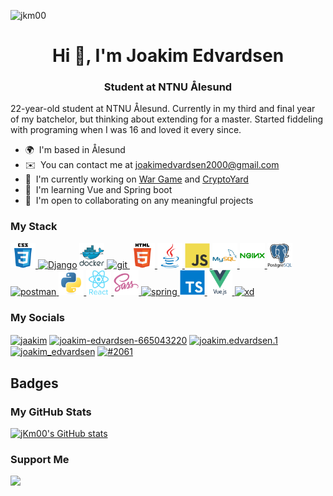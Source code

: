 <p align="left"> 
<img src="https://komarev.com/ghpvc/?username=jkm00&label=Profile%20views&color=yellow&style=flat" alt="jkm00" /> 
<img src="https://img.shields.io/static/v1?label=msg&message=hello&color=yellow" alt="">
</p>

<h1 align="center">Hi 👋, I'm Joakim Edvardsen</h1>
<h3 align="center">Student at NTNU Ålesund</h3>

22-year-old student at NTNU Ålesund. Currently in my third and final year of my batchelor, but thinking about extending for a master. Started fiddeling with programing when I was 16 and loved it every since.

* 🌍  I'm based in Ålesund
* ✉️  You can contact me at [joakimedvardsen2000@gmail.com](mailto:joakimedvardsen2000@gmail.com)
* 🚀  I'm currently working on [War Game](http://github.com/jKm00/war-game) and [CryptoYard](https://github.com/The-Compilers/CryptoYard/tree/dev)
* 🧠  I'm learning Vue and Spring boot
* 🤝  I'm open to collaborating on any meaningful projects
  
### My Stack

<p align="left">
<a href="https://www.w3schools.com/css/" target="_blank" rel="noreferrer"> <img src="https://raw.githubusercontent.com/devicons/devicon/master/icons/css3/css3-original-wordmark.svg" alt="css3" width="40" height="40"/> </a> 
<a href="https://www.djangoproject.com/" target="_blank" rel="noreferrer"><img src="https://raw.githubusercontent.com/danielcranney/readme-generator/main/public/icons/skills/django-colored.svg" width="36" height="36" alt="Django" /></a>
<a href="https://www.docker.com/" target="_blank" rel="noreferrer"> <img src="https://raw.githubusercontent.com/devicons/devicon/master/icons/docker/docker-original-wordmark.svg" alt="docker" width="40" height="40"/> </a> 
<a href="https://git-scm.com/" target="_blank" rel="noreferrer"> <img src="https://www.vectorlogo.zone/logos/git-scm/git-scm-icon.svg" alt="git" width="40" height="40"/> </a> <a href="https://www.w3.org/html/" target="_blank" rel="noreferrer"> <img src="https://raw.githubusercontent.com/devicons/devicon/master/icons/html5/html5-original-wordmark.svg" alt="html5" width="40" height="40"/> </a> 
<a href="https://www.java.com" target="_blank" rel="noreferrer"> <img src="https://raw.githubusercontent.com/devicons/devicon/master/icons/java/java-original.svg" alt="java" width="40" height="40"/> </a> 
<a href="https://developer.mozilla.org/en-US/docs/Web/JavaScript" target="_blank" rel="noreferrer"> <img src="https://raw.githubusercontent.com/devicons/devicon/master/icons/javascript/javascript-original.svg" alt="javascript" width="40" height="40"/> </a> 
<a href="https://www.mysql.com/" target="_blank" rel="noreferrer"> <img src="https://raw.githubusercontent.com/devicons/devicon/master/icons/mysql/mysql-original-wordmark.svg" alt="mysql" width="40" height="40"/> </a> 
<a href="https://www.nginx.com" target="_blank" rel="noreferrer"> <img src="https://raw.githubusercontent.com/devicons/devicon/master/icons/nginx/nginx-original.svg" alt="nginx" width="40" height="40"/> </a> 
<a href="https://www.postgresql.org" target="_blank" rel="noreferrer"> <img src="https://raw.githubusercontent.com/devicons/devicon/master/icons/postgresql/postgresql-original-wordmark.svg" alt="postgresql" width="40" height="40"/> </a> 
<a href="https://postman.com" target="_blank" rel="noreferrer"> <img src="https://www.vectorlogo.zone/logos/getpostman/getpostman-icon.svg" alt="postman" width="40" height="40"/> </a> 
<a href="https://www.python.org" target="_blank" rel="noreferrer"> <img src="https://raw.githubusercontent.com/devicons/devicon/master/icons/python/python-original.svg" alt="python" width="40" height="40"/> </a> 
<a href="https://reactjs.org/" target="_blank" rel="noreferrer"> <img src="https://raw.githubusercontent.com/devicons/devicon/master/icons/react/react-original-wordmark.svg" alt="react" width="40" height="40"/> </a> 
<a href="https://sass-lang.com" target="_blank" rel="noreferrer"> <img src="https://raw.githubusercontent.com/devicons/devicon/master/icons/sass/sass-original.svg" alt="sass" width="40" height="40"/> </a> <a href="https://spring.io/" target="_blank" rel="noreferrer"> <img src="https://www.vectorlogo.zone/logos/springio/springio-icon.svg" alt="spring" width="40" height="40"/> </a> 
<a href="https://www.typescriptlang.org/" target="_blank" rel="noreferrer"> <img src="https://raw.githubusercontent.com/devicons/devicon/master/icons/typescript/typescript-original.svg" alt="typescript" width="40" height="40"/> </a> 
<a href="https://vuejs.org/" target="_blank" rel="noreferrer"> <img src="https://raw.githubusercontent.com/devicons/devicon/master/icons/vuejs/vuejs-original-wordmark.svg" alt="vuejs" width="40" height="40"/> </a> 
<a href="https://www.adobe.com/products/xd.html" target="_blank" rel="noreferrer"> <img src="https://cdn.worldvectorlogo.com/logos/adobe-xd.svg" alt="xd" width="40" height="40"/> </a>
</p>


### My Socials

<p align="left"> 
<a href="https://codepen.io/jaakim" target="blank"><img align="center" src="https://raw.githubusercontent.com/rahuldkjain/github-profile-readme-generator/master/src/images/icons/Social/codepen.svg" alt="jaakim" height="30" width="40" /></a>
<a href="https://linkedin.com/in/joakim-edvardsen-665043220" target="blank"><img align="center" src="https://raw.githubusercontent.com/rahuldkjain/github-profile-readme-generator/master/src/images/icons/Social/linked-in-alt.svg" alt="joakim-edvardsen-665043220" height="30" width="40" /></a>
<a href="https://fb.com/joakim.edvardsen.1" target="blank"><img align="center" src="https://raw.githubusercontent.com/rahuldkjain/github-profile-readme-generator/master/src/images/icons/Social/facebook.svg" alt="joakim.edvardsen.1" height="30" width="40" /></a>
<a href="https://instagram.com/joakim_edvardsen" target="blank"><img align="center" src="https://raw.githubusercontent.com/rahuldkjain/github-profile-readme-generator/master/src/images/icons/Social/instagram.svg" alt="joakim_edvardsen" height="30" width="40" /></a>
<a href="https://discord.gg/#2061" target="blank"><img align="center" src="https://raw.githubusercontent.com/rahuldkjain/github-profile-readme-generator/master/src/images/icons/Social/discord.svg" alt="#2061" height="30" width="40" /></a>
</p>

## Badges

### My GitHub Stats

<a align="left" href="http://www.github.com/jKm00"><img src="https://github-readme-stats.vercel.app/api?username=jKm00&show_icons=true&hide=&count_private=true&title_color=facc15&text_color=ffffff&icon_color=facc15&bg_color=171717&hide_border=true&show_icons=true" alt="jKm00's GitHub stats" /></a>

### Support Me

<a href="https://www.buymeacoffee.com/joakimedvam"><img src="https://cdn.buymeacoffee.com/buttons/v2/default-yellow.png" width="200" /></a>

